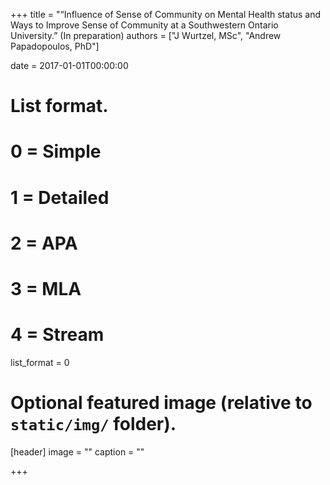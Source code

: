 +++
title = "“Influence of Sense of Community on Mental Health status and Ways to Improve Sense of Community at a Southwestern Ontario University.” (In preparation)
authors = ["J Wurtzel, MSc", "Andrew Papadopoulos, PhD"]


date = 2017-01-01T00:00:00

# List format.
#   0 = Simple
#   1 = Detailed
#   2 = APA
#   3 = MLA
#   4 = Stream
list_format = 0

# Optional featured image (relative to `static/img/` folder).
[header]
image = ""
caption = ""

+++

